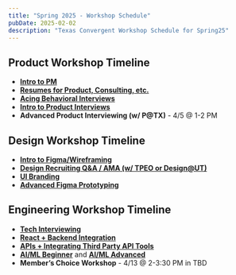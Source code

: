 ```yaml
---
title: "Spring 2025 - Workshop Schedule"
pubDate: 2025-02-02
description: "Texas Convergent Workshop Schedule for Spring25"
---
```


## Product Workshop Timeline
- [**Intro to PM**](/workshop/what-is-pm-sp25)
- [**Resumes for Product, Consulting, etc.**](/workshop/pm-resume-sp25)
- [**Acing Behavioral Interviews**](/workshop/acing-behavioral-interviews-sp25)
- [**Intro to Product Interviews**](/workshop/intro-product-interviews-sp25)  
- **Advanced Product Interviewing (w/ P@TX)** - 4/5 @ 1-2 PM  

## Design Workshop Timeline
- [**Intro to Figma/Wireframing**](/workshop/wireframing-sp25) 
- [**Design Recruiting Q&A / AMA (w/ TPEO or Design@UT)**](/workshop/design-recruitment-sp25) 
- [**UI Branding**](/workshop/ui-branding-sp25)
- [**Advanced Figma Prototyping**](/workshop/advanced-figma-prototyping-sp25)

## Engineering Workshop Timeline
- [**Tech Interviewing**](/workshop/tech-interviewing-sp25) 
- [**React + Backend Integration**](/workshop/reactbackend-sp25) 
- [**APIs + Integrating Third Party API Tools**](/workshop/creatingusing-apis-sp25) 
- [**AI/ML Beginner**](/workshop/ai-ml-beginner-sp25) and [**AI/ML Advanced**](/workshop/ai-ml-advanced-sp25)
- **Member’s Choice Workshop** - 4/13 @ 2-3:30 PM in TBD  
